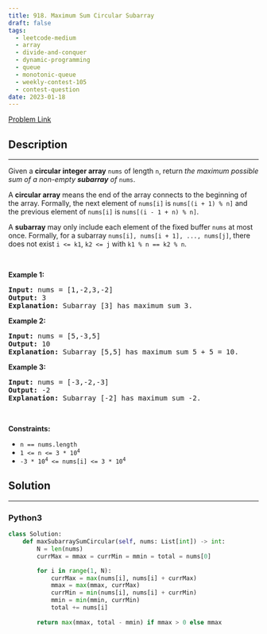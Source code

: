 ```yaml
---
title: 918. Maximum Sum Circular Subarray
draft: false
tags: 
  - leetcode-medium
  - array
  - divide-and-conquer
  - dynamic-programming
  - queue
  - monotonic-queue
  - weekly-contest-105
  - contest-question
date: 2023-01-18
---
```


[Problem Link](https://leetcode.com/problems/maximum-sum-circular-subarray/)

## Description

---
<p>Given a <strong>circular integer array</strong> <code>nums</code> of length <code>n</code>, return <em>the maximum possible sum of a non-empty <strong>subarray</strong> of </em><code>nums</code>.</p>

<p>A <strong>circular array</strong> means the end of the array connects to the beginning of the array. Formally, the next element of <code>nums[i]</code> is <code>nums[(i + 1) % n]</code> and the previous element of <code>nums[i]</code> is <code>nums[(i - 1 + n) % n]</code>.</p>

<p>A <strong>subarray</strong> may only include each element of the fixed buffer <code>nums</code> at most once. Formally, for a subarray <code>nums[i], nums[i + 1], ..., nums[j]</code>, there does not exist <code>i &lt;= k1</code>, <code>k2 &lt;= j</code> with <code>k1 % n == k2 % n</code>.</p>

<p>&nbsp;</p>
<p><strong class="example">Example 1:</strong></p>

<pre>
<strong>Input:</strong> nums = [1,-2,3,-2]
<strong>Output:</strong> 3
<strong>Explanation:</strong> Subarray [3] has maximum sum 3.
</pre>

<p><strong class="example">Example 2:</strong></p>

<pre>
<strong>Input:</strong> nums = [5,-3,5]
<strong>Output:</strong> 10
<strong>Explanation:</strong> Subarray [5,5] has maximum sum 5 + 5 = 10.
</pre>

<p><strong class="example">Example 3:</strong></p>

<pre>
<strong>Input:</strong> nums = [-3,-2,-3]
<strong>Output:</strong> -2
<strong>Explanation:</strong> Subarray [-2] has maximum sum -2.
</pre>

<p>&nbsp;</p>
<p><strong>Constraints:</strong></p>

<ul>
	<li><code>n == nums.length</code></li>
	<li><code>1 &lt;= n &lt;= 3 * 10<sup>4</sup></code></li>
	<li><code>-3 * 10<sup>4</sup> &lt;= nums[i] &lt;= 3 * 10<sup>4</sup></code></li>
</ul>


## Solution

---
### Python3
``` py title='maximum-sum-circular-subarray'
class Solution:
    def maxSubarraySumCircular(self, nums: List[int]) -> int:
        N = len(nums)
        currMax = mmax = currMin = mmin = total = nums[0]

        for i in range(1, N):
            currMax = max(nums[i], nums[i] + currMax)
            mmax = max(mmax, currMax)
            currMin = min(nums[i], nums[i] + currMin)
            mmin = min(mmin, currMin)
            total += nums[i]
        
        return max(mmax, total - mmin) if mmax > 0 else mmax

```

